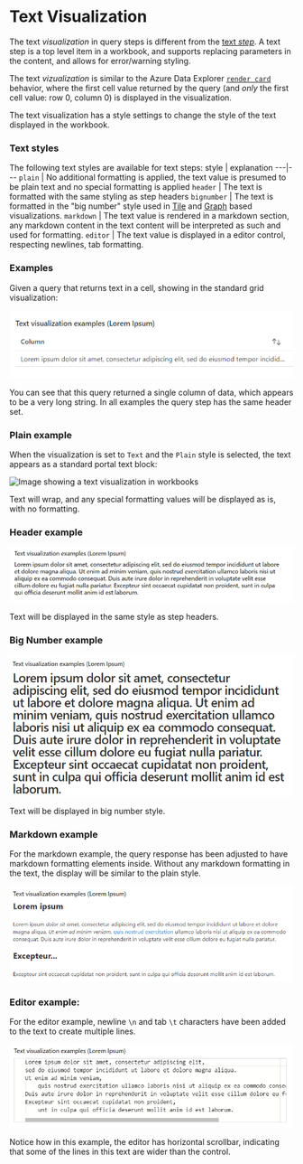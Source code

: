# Text Visualization

The text *visualization* in query steps is different from the [text *step*](Text.md). A text step is a top level item in a workbook, and supports replacing parameters in the content, and allows for error/warning styling.

The text *vizualization* is similar to the Azure Data Explorer [`render card`](https://docs.microsoft.com/en-us/azure/data-explorer/kusto/query/renderoperator?pivots=azuredataexplorer) behavior, where the first cell value returned by the query (and *only* the first cell value: row 0, column 0) is displayed in the visualization.

The text visualization has a style settings to change the style of the text displayed in the workbook.


### Text styles
The following text styles are available for text steps:
style | explanation
---|---
`plain` | No additional formatting is applied, the text value is presumed to be plain text and no special formatting is applied
`header` | The text is formatted with the same styling as step headers
`bignumber` | The text is formatted in the "big number" style used in [Tile](Tiles.md) and [Graph](Graph.md) based visualizations.
`markdown` | The text value is rendered in a markdown section, any markdown content in the text content will be interpreted as such and used for formatting.
`editor` | The text value is displayed in a editor control, respecting newlines, tab formatting.

### Examples

Given a query that returns text in a cell, showing in the standard grid visualization:

![query returning a text result](../Images/TextVisualizationGridResult.png)

You can see that this query returned a single column of data, which appears to be a very long string. In all examples the query step has the same header set.

### Plain example
When the visualization is set to `Text` and the `Plain` style is selected, the text appears as a standard portal text block:

![Image showing a text visualization in workbooks](../Images/TextVizualizationExample.png)

Text will wrap, and any special formatting values will be displayed as is, with no formatting.

### Header example
![Image showing a text visualization in header style](../Images/TextVisualizationHeader.png)

Text will be displayed in the same style as step headers.

### Big Number example
![Image showing a text visualization in bignumber style](../Images/TextVisualizationBigNumber.png)

Text will be displayed in big number style.


### Markdown example
For the markdown example, the query response has been adjusted to have markdown formatting elements inside. Without any markdown formatting in the text, the display will be similar to the plain style.

![Image showing a text visualization in markdown style](../Images/TextVisualizationMarkdown.png)

### Editor example:
For the editor example, newline `\n` and tab `\t` characters have been added to the text to create multiple lines.

![Image showing a text visualization in editor style](../Images/TextVisualizationEditor.png)

Notice how in this example, the editor has horizontal scrollbar, indicating that some of the lines in this text are wider than the control.

